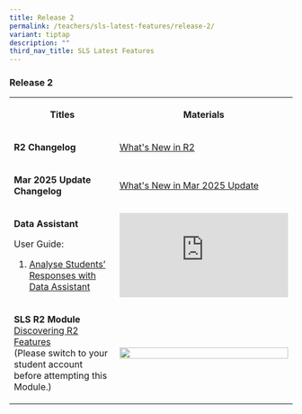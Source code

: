 ```yaml
---
title: Release 2
permalink: /teachers/sls-latest-features/release-2/
variant: tiptap
description: ""
third_nav_title: SLS Latest Features
---
```

<h3>Release 2</h3>
<table style="minWidth: 50px">
<colgroup>
<col>
<col>
</colgroup>
<tbody>
<tr>
<th rowspan="1" colspan="1">
<p>Titles</p>
</th>
<th rowspan="1" colspan="1">
<p>Materials</p>
</th>
</tr>
<tr>
<td rowspan="1" colspan="1">
<p><strong>R2 Changelog</strong>
</p>
</td>
<td rowspan="1" colspan="1">
<p><a href="/whats-new-in-r2/" rel="noopener noreferrer nofollow" target="_blank">What's New in R2</a>
</p>
</td>
</tr>
<tr>
<td rowspan="1" colspan="1">
<p><strong>Mar 2025 Update Changelog</strong>
</p>
</td>
<td rowspan="1" colspan="1">
<p><a href="https://www.learning.moe.edu.sg/whats-new-in-march-2025-update/" rel="noopener nofollow" target="_blank">What's New in Mar 2025 Update</a>
</p>
</td>
</tr>
<tr>
<td rowspan="1" colspan="1">
<p><strong>Data Assistant</strong>
</p>
<p>User Guide:</p>
<ol data-tight="true" class="tight">
<li>
<p><a href="/teacher-user-guide/author/use-authoring-copilot-to-create-new-sections/" rel="noopener nofollow" target="_blank">Analyse Students’ Responses with Data Assistant</a>
</p>
</li>
</ol>
</td>
<td rowspan="1" colspan="1">
<div class="iframe-wrapper">
<iframe allowfullscreen="true" frameborder="0" src="https://www.youtube.com/embed/JNGPToBneWg"></iframe>
</div>
</td>
</tr>
<tr>
<td rowspan="1" colspan="1">
<p><strong>SLS R2 Module</strong>
<br><a href="https://go.gov.sg/r2features" rel="noopener noreferrer nofollow" target="_blank">Discovering R2 Features</a>
<br>(Please switch to your student account before attempting this Module.)</p>
</td>
<td rowspan="1" colspan="1">
<div class="isomer-image-wrapper">
<img style="width: 100%" height="auto" width="100%" alt="" src="/images/2Teacher/R2_module.jpg">
</div>
</td>
</tr>
</tbody>
</table>
<p></p>